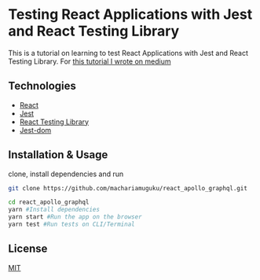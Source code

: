 # Testing React Applications with Jest and React Testing Library

This is a tutorial on learning to test React Applications with Jest and React Testing Library. For [this tutorial I wrote on medium](https://medium.com/@iMash/how-to-test-react-applications-testing-react-applications-with-jest-and-react-testing-library-df5967edf44e?source=friends_link&sk=885c175b933d7ec0a93a60217165e2e2)

## Technologies

- [React](https://reactjs.org/)
- [Jest](https://jestjs.io/)
- [React Testing Library](https://testing-library.com/docs/react-testing-library/intro)
- [Jest-dom](https://testing-library.com/docs/ecosystem-jest-dom)

## Installation & Usage

clone, install dependencies and run

```bash
git clone https://github.com/machariamuguku/react_apollo_graphql.git

cd react_apollo_graphql
yarn #Install dependencies
yarn start #Run the app on the browser
yarn test #Run tests on CLI/Terminal
```

## License

[MIT](https://choosealicense.com/licenses/mit/)
